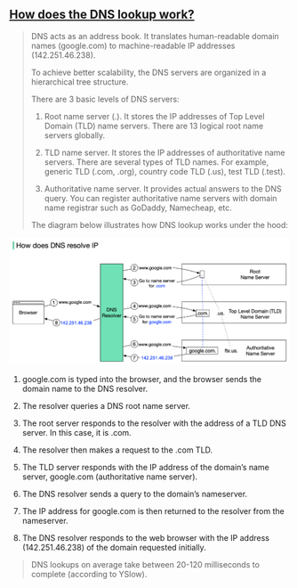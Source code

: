 ## [How does the DNS lookup work?](https://blog.bytebytego.com/p/how-does-the-domain-name-system-dns?s=r)

> DNS acts as an address book. It translates human-readable domain names (google.com) to machine-readable IP addresses (142.251.46.238).
>
> To achieve better scalability, the DNS servers are organized in a hierarchical tree structure.
> 
> There are 3 basic levels of DNS servers:
>
> 1. Root name server (.). It stores the IP addresses of Top Level Domain (TLD) name servers. There are 13 logical root name servers globally.
>
> 2. TLD name server. It stores the IP addresses of authoritative name servers. There are several types of TLD names. For example, generic TLD (.com, .org), country code TLD (.us), test TLD (.test).
>
> 3. Authoritative name server. It provides actual answers to the DNS query. You can register authoritative name servers with domain name registrar such as GoDaddy, Namecheap, etc.
>
> The diagram below illustrates how DNS lookup works under the hood:

![dns](dns.png)

1. google.com is typed into the browser, and the browser sends the domain name to the DNS resolver.

2. The resolver queries a DNS root name server.

3. The root server responds to the resolver with the address of a TLD DNS server. In this case, it is .com.

4. The resolver then makes a request to the .com TLD.

5. The TLD server responds with the IP address of the domain’s name server, google.com (authoritative name server).

6. The DNS resolver sends a query to the domain’s nameserver.

7. The IP address for google.com is then returned to the resolver from the nameserver.

8. The DNS resolver responds to the web browser with the IP address (142.251.46.238) of the domain requested initially.

> DNS lookups on average take between 20-120 milliseconds to complete (according to YSlow).